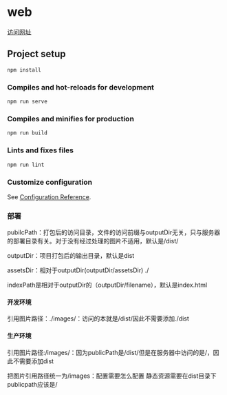 # web
[访问网址](https://wisdomwindy.github.io/dist/)
## Project setup
```
npm install
```

### Compiles and hot-reloads for development
```
npm run serve
```

### Compiles and minifies for production
```
npm run build
```

### Lints and fixes files
```
npm run lint
```

### Customize configuration
See [Configuration Reference](https://cli.vuejs.org/config/).

### 部署

pubilcPath：打包后的访问目录，文件的访问前缀与outputDir无关，只与服务器的部署目录有关。对于没有经过处理的图片不适用，默认是/dist/

outputDir：项目打包后的输出目录，默认是dist

assetsDir：相对于outputDir(outputDir/assetsDir) ./

indexPath是相对于outputDir的（outputDir/filename），默认是index.html

#### 开发环境

引用图片路径：./images/：访问的本就是/dist/因此不需要添加./dist

#### 生产环境

引用图片路径:/images/：因为publicPath是/dist/但是在服务器中访问的是/，因此不需要添加dist


把图片引用路径统一为/images：配置需要怎么配置
静态资源需要在dist目录下
publicpath应该是/
